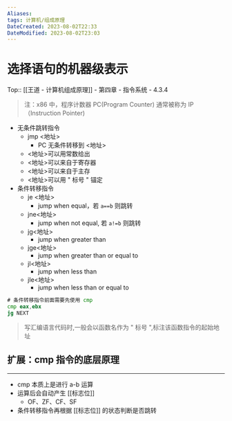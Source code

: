 ```yaml
---
Aliases: 
tags: 计算机/组成原理
DateCreated: 2023-08-02T22:33
DateModified: 2023-08-02T23:03
---
```

# 选择语句的机器级表示
Top:: [[王道 - 计算机组成原理]] - 第四章 - 指令系统 - 4.3.4

> 注：x86 中，程序计数器 PC(Program Counter) 通常被称为 IP（Instruction Pointer)

- 无条件跳转指令
	- jmp <地址>
		- PC 无条件转移到 <地址>
	- <地址>可以用常数给出
	- <地址>可以来自于寄存器
	- <地址>可以来自于主存
	- <地址>可以用 " 标号 " 锚定
- 条件转移指令
	- je <地址>
		- jump when equal，若 `a==b` 则跳转
	- jne<地址>
		- jump when not equal, 若 `a!=b` 则跳转
	- jg<地址>
		- jump when greater than
	- jge<地址>
		- jump when greater than or equal to
	- jl<地址>
		- jump when less than
	- jle<地址>
		- jump when less than or equal to

```asm
# 条件转移指令前面需要先使用 cmp 
cmp eax,ebx
jg NEXT
``` 

> 写汇编语言代码时,一般会以函数名作为 " 标号 ",标注该函数指令的起始地址

## 扩展：cmp 指令的底层原理
---
- cmp 本质上是进行 a-b 运算
- 运算后会自动产生 [[标志位]]
	- OF、ZF、CF、SF
- 条件转移指令再根据 [[标志位]] 的状态判断是否跳转
